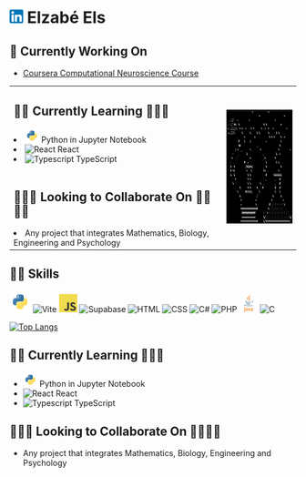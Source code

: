 # [![LinkedIn](./linkedin.png)](https://www.linkedin.com/in/maria-elizabeth-els) Elzabé Els

## 🔭 Currently Working On
- <a href="https://www.coursera.org/learn/computational-neuroscience">Coursera Computational Neuroscience Course</a>
  
<table style="border-collapse: collapse; width: 100%;">
<tr>
<td>
<h2> 🌱🌱 Currently Learning 🌱🍃🍃 </h2>
<li>
<img src="https://raw.githubusercontent.com/github/explore/80688e429a7d4ef2fca1e82350fe8e3517d3494d/topics/python/python.png" height="25" width="25" alt="Python"> Python in Jupyter Notebook
</li>
<li>
<img height="25" width="25" src="https://cdn.simpleicons.org/react/#61DAFB" alt="React"/> React
</li>
<li>
<img height="25" width="25" src="https://cdn.simpleicons.org/typescript/#61DAFB" alt="Typescript"/> TypeScript
</li>
<br> 
<h2> 🧠🏋️‍♀️ Looking to Collaborate On 🏋️‍♀️🏋️‍♂️ </h2>
<li>
Any project that integrates Mathematics, Biology, Engineering and Psychology
</li>
</td>
            
<td>
<img src="./sience_image.png" height="200" width="200" alt="Python">
</td>
</tr>
</table>

## 💃💃 Skills
<img src="https://raw.githubusercontent.com/github/explore/80688e429a7d4ef2fca1e82350fe8e3517d3494d/topics/python/python.png" height="37" width="37" alt="Python"> <img src="https://avatars.githubusercontent.com/u/65625612?s=40&v=4" width="32" alt="Vite"> <img src="https://raw.githubusercontent.com/github/explore/80688e429a7d4ef2fca1e82350fe8e3517d3494d/topics/javascript/javascript.png" width="32" alt="JavaScript"> <img src="https://avatars.githubusercontent.com/u/54469796?s=40&v=4" width="32" alt="Supabase"> <img height="32" width="32" src="https://cdn.simpleicons.org/html5/#E34F26" alt="HTML"/> <img height="32" width="32" src="https://cdn.simpleicons.org/css3/#1572B6" alt="CSS"/> <img height="32" width="32" src="https://cdn.simpleicons.org/csharp/#239120" alt="C#"/> <img height="32" width="32" src="https://cdn.simpleicons.org/php/#777BB4" alt="PHP"/> <img src="https://raw.githubusercontent.com/github/explore/80688e429a7d4ef2fca1e82350fe8e3517d3494d/topics/java/java.png" width="32" alt="Java"> <img height="32" width="32" src="https://cdn.simpleicons.org/c/#A8B9CC" alt="C"/>

[![Top Langs](https://github-readme-stats-ekm86oxwf-elzabeels.vercel.app/api/top-langs/?username=ElzabeEls&layout=donut&theme=radical)](https://github.com/ElzabeEls/github-readme-stats)



## 🌱🌱 Currently Learning 🌱🍃🍃
- <img src="https://raw.githubusercontent.com/github/explore/80688e429a7d4ef2fca1e82350fe8e3517d3494d/topics/python/python.png" height="25" width="25" alt="Python"> Python in Jupyter Notebook
- <img height="25" width="25" src="https://cdn.simpleicons.org/react/#61DAFB" alt="React"/> React
- <img height="25" width="25" src="https://cdn.simpleicons.org/typescript/#61DAFB" alt="Typescript"/> TypeScript

## 🧠🏋️‍♀️ Looking to Collaborate On 🏋️‍♀️🏋️‍♂️
- Any project that integrates Mathematics, Biology, Engineering and Psychology





